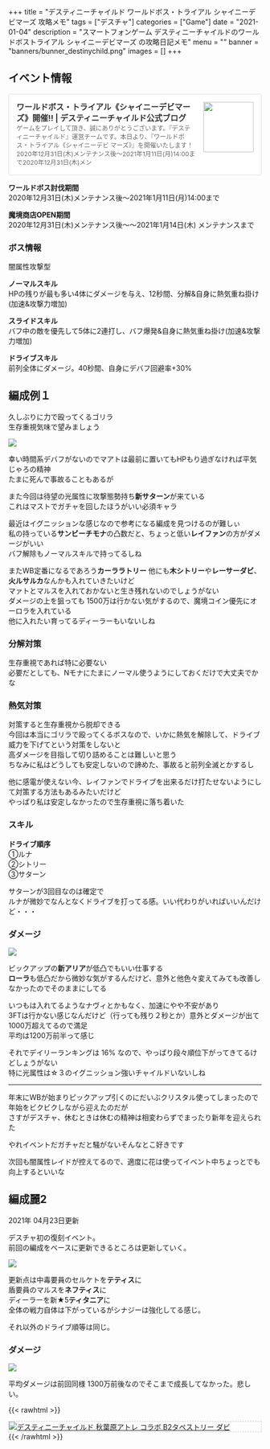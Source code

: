 +++
title = "デスティニーチャイルド ワールドボス・トライアル シャイニーデビマーズ 攻略メモ"
tags = ["デスチャ"]
categories = ["Game"]
date = "2021-01-04"
description = "スマートフォンゲーム デスティニーチャイルドのワールドボストライアル シャイニーデビマーズ の攻略日記メモ"
menu = ""
banner = "banners/bunner_destinychild.png"
images = []
+++

<!--more-->

## イベント情報
<div class="blogcardfu" style="width:auto;max-width:9999px;border:1px solid #E0E0E0;border-radius:3px;margin:10px 0;padding:15px;line-height:1.4;text-align:left;background:#FFFFFF;"><a href="http://blog.destiny-child.jp/archives/27454523.html" target="_blank" style="display:block;text-decoration:none;"><span class="blogcardfu-image" style="float:right;width:100px;padding:0 0 0 10px;margin:0 0 5px 5px;"><img src="https://images.weserv.nl/?w=100&url=ssl:livedoor.blogimg.jp/destinychild/imgs/2/b/2b92b945.jpg" width="100" style="width:100%;height:auto;max-height:100px;min-width:0;border:0 none;margin:0;"></span><br style="display:none"><span class="blogcardfu-title" style="font-size:112.5%;font-weight:700;color:#333333;margin:0 0 5px 0;">ワールドボス・トライアル《シャイニーデビマーズ》開催‼ | デスティニーチャイルド公式ブログ</span><br><span class="blogcardfu-content" style="font-size:87.5%;font-weight:400;color:#666666;">ゲームをプレイして頂き、誠にありがとうございます。『デスティニーチャイルド』運営チームです。本日より、『ワールドボス・トライアル《シャイニーデビ マーズ》』を開催いたします！2020年12月31日(木)メンテナンス後～2021年1月11日(月)14:00まで2020年12月31日(木)メン</span><br><span style="clear:both;display:block;overflow:hidden;height:0;">&nbsp;</span></a></div>

**ワールドボス討伐期間**  
2020年12月31日(木)メンテナンス後～2021年1月11日(月)14:00まで  

**魔境商店OPEN期間**  
2020年12月31日(木)メンテナンス後～～2021年1月14日(木) メンテナンスまで  

### ボス情報
闇属性攻撃型  

**ノーマルスキル**  
HPの残りが最も多い4体にダメージを与え、12秒間、分解&自身に熱気重ね掛け(加速&攻撃力増加)  

**スライドスキル**  
バフ中の敵を優先して5体に2連打し、バフ爆発&自身に熱気重ね掛け(加速&攻撃力増加)  

**ドライブスキル**  
前列全体にダメージ。40秒間、自身にデバフ回避率+30%  

## 編成例１  
久しぶりに力で殴ってくるゴリラ  
生存重視気味で望みましょう  

<img src="/images/2021/destiny-child-wb/wb17-1.png" />  

幸い時間系デバフがないのでマアトは最前に置いてもHPもり過ぎなければ平気じゃろの精神  
たまに死んで事故ることもあるが   

また今回は待望の光属性に攻撃態勢持ち**新サターン**が来ている  
これはマストでガチャを回したほうがいい必須キャラ  

最近はイグニッションな感じなので参考になる編成を見つけるのが難しぃ  
私の持っている**サンビーチモナ**の凸数だと、ちょっと低い**レイファン**の方がダメージがいい  
バフ解除もノーマルスキルで持ってるしね  

またWB定番になるであろう**カーララトリー**
他にも**木シトリー**や**レーサーダビ**、**火ルサルカ**なんかも入れていきたいけど  
マァトとマルスを入れておかないと生き残れないのでしょうがない  
ダメージの上を狙っても 1500万は行かない気がするので、魔境コイン優先にオーロラを入れている  
他に入れたい育ってるディーラーもいないしね  

### 分解対策
生存重視であれば特に必要ない  
必要だとしても、Nモナにたまにノーマル使うようにしておくだけで大丈夫でかな  

### 熱気対策
対策すると生存重視から脱却できる  
今回は本当にゴリラで殴ってくるボスなので、いかに熱気を解除して、ドライブ威力を下げてという対策をしないと  
高ダメージを目指して切り詰めることは難しいと思う  
ちなみに私はどうしても安定しないので諦めた、事故ると前列全滅とかするし  

他に感電が使えない今、レイファンでドライブを出来るだけ打たせないようにして対策する方法もあるみたいだけど  
やっぱり私は安定しなかったので生存重視に落ち着いた  

### スキル  
**ドライブ順序**  
①ルナ  
②シトリー  
③サターン  

サターンが3回目なのは確定で  
ルナが微妙でなんとなくドライブを打ってる感。いい代わりがいればいいんだけど・・・  

### ダメージ  
<img src="/images/2021/destiny-child-wb/wb17-2.png" />  

ピックアップの**新アリア**が低凸でもいい仕事する  
**ローラ**も低凸だから微妙な気がするんだけど、意外と他色々変えてみても改善しなかったのでそのままにしてる  

いつもは入れてるようなナヴィとかもなく、加速にやや不安があり  
3FTは行かない感じなんだけど（行っても残り２秒とか）意外とダメージが出て 1000万超えてるので満足  
平均は1200万前半って感じ  

それでデイリーランキングは 16% なので、やっぱり段々順位下がってきてるけどしょうがない  
特に光属性は☆３のイグニッション強いチャイルドいないしね  

---

年末にWBが始まりピックアップ引くのにだいぶクリスタル使ってしまったので  
年始をビクビクしながら迎えたのだが  
さすがデスチャ、休むときは休むの精神は相変わらずでまったり新年を迎えられた  

やれイベントだガチャだと騒がないそんなとこ好きです  

次回も闇属性レイドが控えてるので、適度に花は使ってイベント中ちょっとでも向上するといいな  

## 編成麗2
2021年 04月23日更新

デスチャ初の復刻イベント。  
前回の編成をベースに更新できるところは更新していく。  

<img src="/images/2021/destiny-child-wb/wb17-3.png" />  

更新点は中毒要員のセルケトを**テティス**に  
盾要員のマルスを**ネフティス**に  
ディーラーを新★5**ティタニア**に  
全体の戦力自体は下がっているがシナジーは強化してる感じ。  

それ以外のドライブ順等は同じ。  

### ダメージ

<img src="/images/2021/destiny-child-wb/wb17-4.png" />  

平均ダメージは前回同様 1300万前後なのでそこまで成長してなかった。悲しい。  

{{< rawhtml >}} 
<div style="border: dashed 1px #ccc;">
<a href="http://www.amazon.co.jp/exec/obidos/ASIN/B07H3319GX/sinokyoufu-22/ref=nosim/" name="amazletlink" target="_blank"><img src="https://images-fe.ssl-images-amazon.com/images/I/51MxXwUpZWL._SL160_.jpg" alt="デスティニーチャイルド 秋葉原アトレ コラボ B2タペストリー ダビ" style="border: none;" /></a>
</div>
{{< /rawhtml >}}
